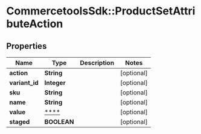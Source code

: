 # CommercetoolsSdk::ProductSetAttributeAction

## Properties
Name | Type | Description | Notes
------------ | ------------- | ------------- | -------------
**action** | **String** |  | [optional] 
**variant_id** | **Integer** |  | [optional] 
**sku** | **String** |  | [optional] 
**name** | **String** |  | [optional] 
**value** | [****](.md) |  | [optional] 
**staged** | **BOOLEAN** |  | [optional] 

